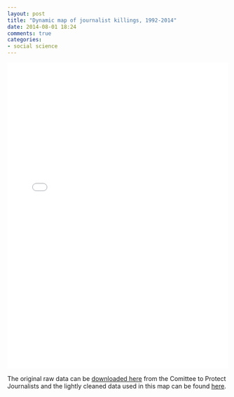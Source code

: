 ```yaml
---
layout: post
title: "Dynamic map of journalist killings, 1992-2014"
date: 2014-08-01 18:24
comments: true
categories:
- social science
---
```


<iframe width='100%' height='700' frameborder='0' src='//jmrphy.cartodb.com/viz/324a04fe-1a35-11e4-8f79-0e73339ffa50/embed_map?title=true&description=true&search=false&shareable=true&cartodb_logo=true&layer_selector=false&legends=false&scrollwheel=true&fullscreen=true&sublayer_options=1&sql=SELECT%20*%20FROM%20cleaned_data_table%20WHERE%20type_of_death%20IN%20(%27Murder%27)%20AND%20type_of_death%20IS%20NOT%20NULL&zoom=2&center_lat=37.85750715625203&center_lon=18.28125' allowfullscreen webkitallowfullscreen mozallowfullscreen oallowfullscreen msallowfullscreen></iframe>

The original raw data can be [downloaded here](http://www.cpj.org/killed/cpj-database.xls) from the Comittee to Protect Journalists and the lightly cleaned data used in this map can be found [here](https://jmrphy.cartodb.com/tables/cpj_data/public/table).